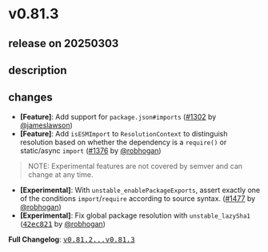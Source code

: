 # v0.81.3

## release on 20250303
## description
## changes
* <strong>[Feature]</strong>: Add support for <code>package.json#imports</code> (<a class="issue-link js-issue-link" data-error-text="Failed to load title" data-id="2397039548" data-permission-text="Title is private" data-url="https://github.com/facebook/metro/issues/1302" data-hovercard-type="pull_request" data-hovercard-url="/facebook/metro/pull/1302/hovercard" href="https://github.com/facebook/metro/pull/1302">#1302</a> by <a class="user-mention notranslate" data-hovercard-type="user" data-hovercard-url="/users/jameslawson/hovercard" data-octo-click="hovercard-link-click" data-octo-dimensions="link_type:self" href="https://github.com/jameslawson">@jameslawson</a>)
* <strong>[Feature]</strong>: Add <code>isESMImport</code> to <code>ResolutionContext</code> to distinguish resolution based on whether the dependency is a <code>require()</code> or static/async <code>import</code> (<a class="issue-link js-issue-link" data-error-text="Failed to load title" data-id="2614857297" data-permission-text="Title is private" data-url="https://github.com/facebook/metro/issues/1376" data-hovercard-type="pull_request" data-hovercard-url="/facebook/metro/pull/1376/hovercard" href="https://github.com/facebook/metro/pull/1376">#1376</a> by <a class="user-mention notranslate" data-hovercard-type="user" data-hovercard-url="/users/robhogan/hovercard" data-octo-click="hovercard-link-click" data-octo-dimensions="link_type:self" href="https://github.com/robhogan">@robhogan</a>)

> NOTE: Experimental features are not covered by semver and can change at any time.

* <strong>[Experimental]</strong>: With <code>unstable_enablePackageExports</code>, assert exactly one of the conditions <code>import</code>/<code>require</code> according to source syntax. (<a class="issue-link js-issue-link" data-error-text="Failed to load title" data-id="2956719936" data-permission-text="Title is private" data-url="https://github.com/facebook/metro/issues/1477" data-hovercard-type="issue" data-hovercard-url="/facebook/metro/issues/1477/hovercard" href="https://github.com/facebook/metro/issues/1477">#1477</a> by <a class="user-mention notranslate" data-hovercard-type="user" data-hovercard-url="/users/robhogan/hovercard" data-octo-click="hovercard-link-click" data-octo-dimensions="link_type:self" href="https://github.com/robhogan">@robhogan</a>)
* <strong>[Experimental]</strong>: Fix global package resolution with <code>unstable_lazySha1</code> (<a class="commit-link" data-hovercard-type="commit" data-hovercard-url="https://github.com/facebook/metro/commit/42ec821da720073a717d95afbe24eedbfa9e148d/hovercard" href="https://github.com/facebook/metro/commit/42ec821da720073a717d95afbe24eedbfa9e148d"><tt>42ec821</tt></a> by <a class="user-mention notranslate" data-hovercard-type="user" data-hovercard-url="/users/robhogan/hovercard" data-octo-click="hovercard-link-click" data-octo-dimensions="link_type:self" href="https://github.com/robhogan">@robhogan</a>)

<strong>Full Changelog</strong>: <a class="commit-link" href="https://github.com/facebook/metro/compare/v0.81.2...v0.81.3"><tt>v0.81.2...v0.81.3</tt></a>

